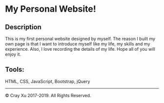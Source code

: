 # My Personal Website!
## Description
This is my first personal website designed by myself. The reason I built my own page is that I want to introduce myself like my life, my skills and my experience. Also, I love recording the details of my life. Hope all of you will enjoy it. 

## Tools: 
HTML, CSS, JavaScript, Bootstrap, jQuery

---
© Cray Xu 2017-2019. All Rights Reserved.
